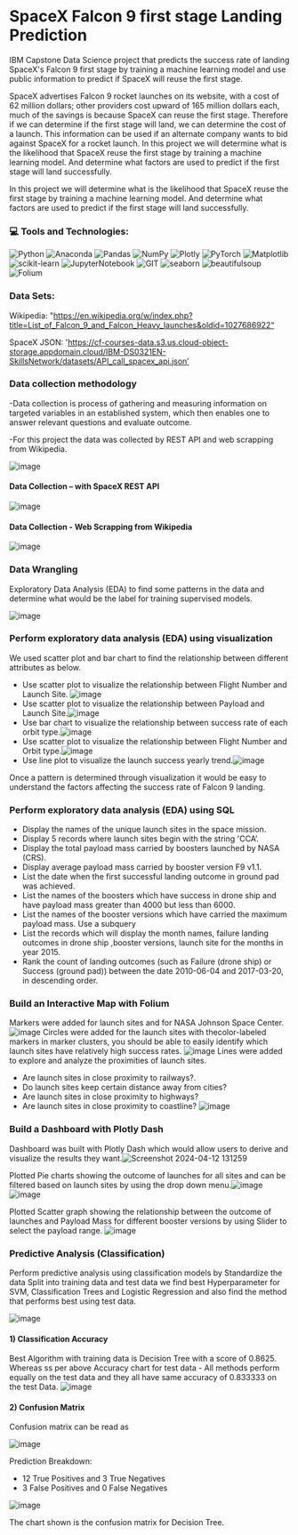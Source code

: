 # SpaceX Falcon 9 first stage Landing Prediction
IBM Capstone Data Science project that predicts the success rate of landing SpaceX's Falcon 9 first stage by training a machine learning model and use public information to predict if SpaceX will reuse the first stage.

SpaceX advertises Falcon 9 rocket launches on its website, with a cost of 62 million dollars; other providers cost upward of 165 million dollars each, much of the savings is because SpaceX can reuse the first stage. Therefore if we can determine if the first stage will land, we can determine the cost of a launch. This information can be used if an alternate company wants to bid against SpaceX for a rocket launch. In this project we will determine what is the likelihood that SpaceX reuse the first stage by training a machine learning model. And determine what factors are used to predict if the first stage will land successfully.

In this project we will determine what is the likelihood that SpaceX reuse the first stage by training a machine learning model. And determine what factors are used to predict if the first stage will land successfully.

### 💻 Tools and Technologies:
![Python](https://img.shields.io/badge/python-3670A0?style=for-the-badge&logo=python&logoColor=ffdd54) 
![Anaconda](https://img.shields.io/badge/Anaconda-%2344A833.svg?style=for-the-badge&logo=anaconda&logoColor=white)
![Pandas](https://img.shields.io/badge/pandas-%23150458.svg?style=for-the-badge&logo=pandas&logoColor=white)
![NumPy](https://img.shields.io/badge/numpy-%23013243.svg?style=for-the-badge&logo=numpy&logoColor=white) 
![Plotly](https://img.shields.io/badge/Plotly-%233F4F75.svg?style=for-the-badge&logo=plotly&logoColor=white) 
![PyTorch](https://img.shields.io/badge/PyTorch-%23EE4C2C.svg?style=for-the-badge&logo=PyTorch&logoColor=white)
![Matplotlib](https://img.shields.io/badge/Matplotlib-%23F7EBE2?style=for-the-badge&logo=pandas&logoColor=black)
![scikit-learn](https://img.shields.io/badge/scikit--learn-%23F7931E.svg?style=for-the-badge&logo=scikit-learn&logoColor=white)
![JupyterNotebook](https://img.shields.io/badge/JupyterNotebook-FACCA7?style=for-the-badge&logo=Jupyter)
![GIT](https://img.shields.io/badge/Git-fc6d26?style=for-the-badge&logo=git&logoColor=white)
![seaborn](https://img.shields.io/badge/seaborn-86B4AD?style=for-the-badge)
![beautifulsoup](https://img.shields.io/badge/BeautifulSoup-404847?style=for-the-badge)
![Folium](https://img.shields.io/badge/Folium-F1F9E1?style=for-the-badge&logo=Folium)

### Data Sets:
Wikipedia: "https://en.wikipedia.org/w/index.php?title=List_of_Falcon_9_and_Falcon_Heavy_launches&oldid=1027686922“
 
SpaceX JSON: 'https://cf-courses-data.s3.us.cloud-object-storage.appdomain.cloud/IBM-DS0321EN-SkillsNetwork/datasets/API_call_spacex_api.json’

### Data collection methodology 
-Data collection is process of gathering and measuring information on targeted variables in an established system, which then enables one to answer relevant questions and evaluate outcome.

-For this project the data was collected by REST API and web scrapping from Wikipedia.

![image](https://github.com/my3amarnath/SpaceX-Falcon-9-first-stage-Landing-Prediction/assets/39696237/6d71adaf-4281-4e99-978c-6cef9500ff54)

#### Data Collection – with SpaceX REST API

![image](https://github.com/my3amarnath/SpaceX-Falcon-9-first-stage-Landing-Prediction/assets/39696237/27814e7e-a6d0-403c-8374-0f97b36ad8fd)

####  Data Collection - Web Scrapping from Wikipedia 

![image](https://github.com/my3amarnath/SpaceX-Falcon-9-first-stage-Landing-Prediction/assets/39696237/8f207756-ca26-458d-91fb-e49e0318b845)

### Data Wrangling
Exploratory Data Analysis (EDA) to find some patterns in the data and determine what would be the label for training supervised models.

![image](https://github.com/my3amarnath/SpaceX-Falcon-9-first-stage-Landing-Prediction/assets/39696237/4c5b5607-1d55-48b7-986f-cb601c57711b)

### Perform exploratory data analysis (EDA) using visualization 

We used scatter plot and bar chart to find the relationship between different attributes as below.
* Use scatter plot to visualize the relationship between Flight Number and Launch Site. ![image](https://github.com/my3amarnath/SpaceX-Falcon-9-first-stage-Landing-Prediction/assets/39696237/a1cf0370-42cf-4a49-a6a2-663c7450997c)
* Use scatter plot to visualize the relationship between Payload and Launch Site.![image](https://github.com/my3amarnath/SpaceX-Falcon-9-first-stage-Landing-Prediction/assets/39696237/89028db7-9a84-4e4d-9a50-3f71784b6fb8)
* Use bar chart to visualize the relationship between success rate of each orbit type.![image](https://github.com/my3amarnath/SpaceX-Falcon-9-first-stage-Landing-Prediction/assets/39696237/6c651b2b-9f67-4676-9509-80bf7eb7764c)
* Use scatter plot to visualize the relationship between Flight Number and Orbit type.![image](https://github.com/my3amarnath/SpaceX-Falcon-9-first-stage-Landing-Prediction/assets/39696237/4c35d754-b127-4f5f-8bc6-cf349bccaaf1)
* Use line plot to visualize the launch success yearly trend.![image](https://github.com/my3amarnath/SpaceX-Falcon-9-first-stage-Landing-Prediction/assets/39696237/3286aa07-cd8f-4c97-9d5f-796c5c7830e4)

Once a pattern is determined through visualization it would be easy to understand the factors affecting the success rate of Falcon 9 landing.

### Perform exploratory data analysis (EDA) using SQL

* Display the names of the unique launch sites in the space mission.
* Display 5 records where launch sites begin with the string 'CCA’.
* Display the total payload mass carried by boosters launched by NASA (CRS).
* Display average payload mass carried by booster version F9 v1.1.
* List the date when the first successful landing outcome in ground pad was achieved.
* List the names of the boosters which have success in drone ship and have payload mass greater than 4000 but less than 6000.
* List the names of the booster versions which have carried the maximum payload mass. Use a subquery
* List the records which will display the month names, failure landing outcomes in drone ship ,booster versions, launch site for the months in year 2015.
* Rank the count of landing outcomes (such as Failure (drone ship) or Success (ground pad)) between the date 2010-06-04 and 2017-03-20, in descending order.

### Build an Interactive Map with Folium

Markers were added for launch sites and for NASA Johnson Space Center.
![image](https://github.com/my3amarnath/SpaceX-Falcon-9-first-stage-Landing-Prediction/assets/39696237/b1d24f7b-bb46-4214-8f43-09f764384487)
Circles were added for the launch sites with thecolor-labeled markers in marker clusters, you should be able to easily identify which launch sites have relatively high success rates.
![image](https://github.com/my3amarnath/SpaceX-Falcon-9-first-stage-Landing-Prediction/assets/39696237/ce919314-9e9c-41e4-9113-f8b59ddd1285)
Lines were added to explore and analyze the proximities of launch sites.
* Are launch sites in close proximity to railways?.
* Do launch sites keep certain distance away from cities?
* Are launch sites in close proximity to highways?
* Are launch sites in close proximity to coastline?
![image](https://github.com/my3amarnath/SpaceX-Falcon-9-first-stage-Landing-Prediction/assets/39696237/6a3b04c0-a6c9-4992-96b1-f5dc668dd619)


### Build a Dashboard with Plotly Dash

Dashboard was built with Plotly Dash which would allow users to derive and visualize the results they want.![Screenshot 2024-04-12 131259](https://github.com/my3amarnath/SpaceX-Falcon-9-first-stage-Landing-Prediction/assets/39696237/d9ce0e29-6fcb-4b60-853a-1a4b021d0a14)

Plotted Pie charts showing the outcome of launches for all sites and can be filtered based on launch sites by using the drop down menu.![image](https://github.com/my3amarnath/SpaceX-Falcon-9-first-stage-Landing-Prediction/assets/39696237/80a86694-ac6b-462e-b3f7-240804ee07e2) ![image](https://github.com/my3amarnath/SpaceX-Falcon-9-first-stage-Landing-Prediction/assets/39696237/4f539e70-b351-4978-a1b7-437c55115d2e)

Plotted Scatter graph showing the relationship between the outcome of launches and Payload Mass for different booster versions by using Slider to select the payload range.
![image](https://github.com/my3amarnath/SpaceX-Falcon-9-first-stage-Landing-Prediction/assets/39696237/3e0d9f70-7076-40e2-9c05-194d39239905)

### Predictive Analysis (Classification)
Perform predictive analysis using classification models by Standardize the data Split into training data and test data we find best Hyperparameter for SVM, Classification Trees and Logistic Regression and also find the method that performs best using test data.

![image](https://github.com/my3amarnath/SpaceX-Falcon-9-first-stage-Landing-Prediction/assets/39696237/885e0d62-6a7e-4ec7-9235-35da26b7173d)

#### 1) Classification Accuracy

Best Algorithm with training data is  Decision Tree with a score of 0.8625. Whereas ss per above Accuracy chart for test data - All methods perform equally on the test data and they all have same accuracy of 0.833333 on the test Data.
![image](https://github.com/my3amarnath/SpaceX-Falcon-9-first-stage-Landing-Prediction/assets/39696237/31ddde52-f8a5-4c19-b44f-20c79e0ff77d)

#### 2) Confusion Matrix
Confusion matrix can be read as 

![image](https://github.com/my3amarnath/SpaceX-Falcon-9-first-stage-Landing-Prediction/assets/39696237/c7745554-e562-40a9-af3b-5e42b24800d8)

Prediction Breakdown:
* 12 True Positives and 3 True Negatives
* 3 False Positives and 0 False Negatives

![image](https://github.com/my3amarnath/SpaceX-Falcon-9-first-stage-Landing-Prediction/assets/39696237/ce09d38c-9b0f-4a80-acc3-e47ae1bf5a99)

The chart shown is the confusion matrix for Decision Tree.



































